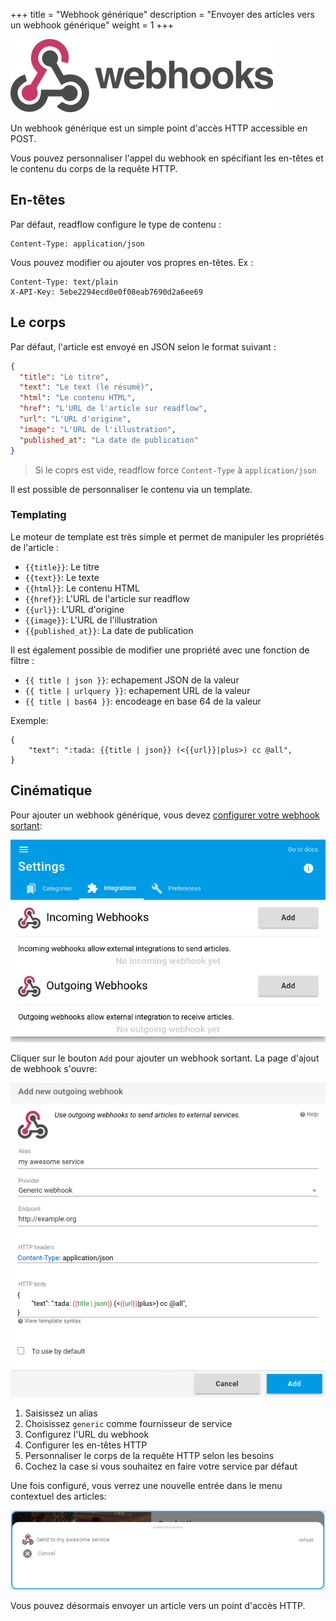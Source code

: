 +++
title = "Webhook générique"
description = "Envoyer des articles vers un webhook générique"
weight = 1
+++

![](images/webhook.png)

Un webhook générique est un simple point d'accès HTTP accessible en POST.

Vous pouvez personnaliser l'appel du webhook en spécifiant les en-têtes et le contenu du corps de la requête HTTP.

## En-têtes

Par défaut, readflow configure le type de contenu :

```http
Content-Type: application/json
```

Vous pouvez modifier ou ajouter vos propres en-têtes. Ex :

```http
Content-Type: text/plain
X-API-Key: 5ebe2294ecd0e0f08eab7690d2a6ee69
```

## Le corps

Par défaut, l'article est envoyé en JSON selon le format suivant :

```json
{
  "title": "Le titre",
  "text": "Le text (le résumé)",
  "html": "Le contenu HTML",
  "href": "L'URL de l'article sur readflow",
  "url": "L'URL d'origine",
  "image": "L'URL de l'illustration",
  "published_at": "La date de publication"
}
```

> Si le coprs est vide, readflow force `Content-Type` à `application/json`

Il est possible de personnaliser le contenu via un template.

### Templating

Le moteur de template est très simple et permet de manipuler les propriétés de l'article :

- `{{title}}`: Le titre
- `{{text}}`: Le texte
- `{{html}}`: Le contenu HTML
- `{{href}}`: L'URL de l'article sur readflow
- `{{url}}`: L'URL d'origine
- `{{image}}`: L'URL de l'illustration
- `{{published_at}}`: La date de publication

Il est également possible de modifier une propriété avec une fonction de filtre :

- `{{ title | json }}`: echapement JSON de la valeur
- `{{ title | urlquery }}`: echapement URL de la valeur
- `{{ title | bas64 }}`: encodeage en base 64 de la valeur

Exemple:

```django
{
	"text": ":tada: {{title | json}} (<{{url}}|plus>) cc @all",
}
```

## Cinématique

Pour ajouter un webhook générique, vous devez [configurer votre webhook sortant](https://readflow.app/settings/integrations):

![](../../incoming-webhook/integrations.png)

Cliquer sur le bouton `Add` pour ajouter un webhook sortant.
La page d'ajout de webhook s'ouvre:

![](images/config.png)

1. Saisissez un alias
1. Choisissez `generic` comme fournisseur de service
1. Configurez l'URL du webhook
1. Configurer les en-têtes HTTP
1. Personnaliser le corps de la requête HTTP selon les besoins
1. Cochez la case si vous souhaitez en faire votre service par défaut

Une fois configuré, vous verrez une nouvelle entrée dans le menu contextuel des articles:

![](images/send-to-webhook.png)

Vous pouvez désormais envoyer un article vers un point d'accès HTTP.
